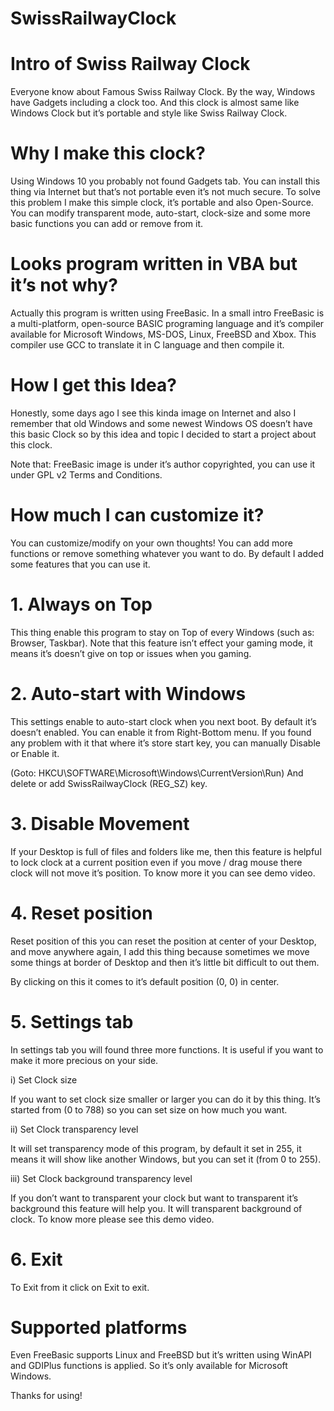 # SwissRailwayClock

# Intro of Swiss Railway Clock

Everyone know about Famous Swiss Railway Clock. By the way, Windows have Gadgets including a clock too. And this clock is almost same like Windows Clock but it’s portable and style like Swiss Railway Clock.


# Why I make this clock?

Using Windows 10 you probably not found Gadgets tab. You can install this thing via Internet but that’s not portable even it’s not much secure. To solve this problem I make this simple clock, it’s portable and also Open-Source. You can modify transparent mode, auto-start, clock-size and some more basic functions you can add or remove from it.


# Looks program written in VBA but it’s not why?

Actually this program is written using FreeBasic. In a small intro FreeBasic is a multi-platform, open-source BASIC programing language and it’s compiler available for Microsoft Windows, MS-DOS, Linux, FreeBSD and Xbox. This compiler use GCC to translate it in C language and then compile it.


# How I get this Idea?

Honestly, some days ago I see this kinda image on Internet and also I remember that old Windows and some newest Windows OS doesn’t have this basic Clock so by this idea and topic I decided to start a project about this clock.

Note that: FreeBasic image is under it’s author copyrighted, you can use it under GPL v2 Terms and Conditions.


# How much I can customize it?

You can customize/modify on your own thoughts! You can add more functions or remove something whatever you want to do. By default I added some features that you can use it.

# 1. Always on Top

This thing enable this program to stay on Top of every Windows (such as: Browser, Taskbar). Note that this feature isn’t effect your gaming mode, it means it’s doesn’t give on top or issues when you gaming.

# 2. Auto-start with Windows

This settings enable to auto-start clock when you next boot. By default it’s doesn’t enabled. You can enable it from Right-Bottom menu.
If you found any problem with it that where it’s store start key, you can manually Disable or Enable it.

(Goto: HKCU\SOFTWARE\Microsoft\Windows\CurrentVersion\Run) And delete or add SwissRailwayClock (REG_SZ) key.

# 3. Disable Movement

If your Desktop is full of files and folders like me, then this feature is helpful to lock clock at a current position even if you move / drag mouse there clock will not move it’s position. To know more it you can see demo video.

# 4. Reset position

Reset position of this you can reset the position at center of your Desktop, and move anywhere again, I add this thing because sometimes we move some things at border of Desktop and then it’s little bit difficult to out them.

By clicking on this it comes to it’s default position (0, 0) in center.


# 5. Settings tab

In settings tab you will found three more functions. It is useful if you want to make it more precious on your side.

i) Set Clock size

If you want to set clock size smaller or larger you can do it by this thing. It’s started from (0 to 788) so you can set size on how much you want.

ii) Set Clock transparency level

It will set transparency mode of this program, by default it set in 255, it means it will show like another Windows, but you can set it (from 0 to 255).

iii) Set Clock background transparency level

If you don’t want to transparent your clock but want to transparent it’s background this feature will help you. It will transparent background of clock. To know more please see this demo video.


# 6. Exit

To Exit from it click on Exit to exit.


# Supported platforms

Even FreeBasic supports Linux and FreeBSD but it’s written using WinAPI and GDIPlus functions is applied. So it’s only available for Microsoft Windows.


Thanks for using!
